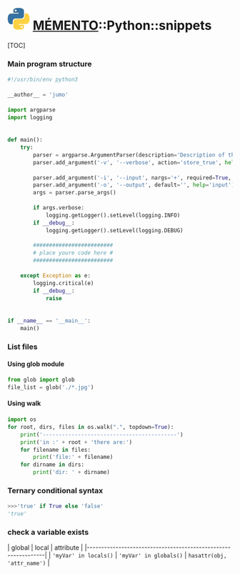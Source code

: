 ![](icon_python.svg "PYTHON") [MÉMENTO](../../README.md)::Python::snippets
===================

[TOC]

### Main program structure

```python
#!/usr/bin/env python3

__author__ = 'jumo'

import argparse
import logging


def main():
    try:
        parser = argparse.ArgumentParser(description='Description of the program.')
        parser.add_argument('-v', '--verbose', action='store_true', help='verbose message')

        parser.add_argument('-i', '--input', nargs='+', required=True, help='input')
        parser.add_argument('-o', '--output', default='', help='input')
        args = parser.parse_args()

        if args.verbose:
            logging.getLogger().setLevel(logging.INFO)
        if __debug__:
            logging.getLogger().setLevel(logging.DEBUG)
		
        #########################
		# place youre code here #
		#########################
		
    except Exception as e:
        logging.critical(e)
        if __debug__:
            raise


if __name__ == '__main__':
    main()
```

### List files

#### Using glob module

```python
from glob import glob
file_list = glob('./*.jpg')
```

#### Using walk
```python
import os
for root, dirs, files in os.walk(".", topdown=True):
    print('------------------------------------------')
    print('in :' + root + 'there are:')
    for filename in files:
        print('file:' + filename)
    for dirname in dirs:
        print('dir: ' + dirname)
```

### Ternary conditional syntax

```python
>>>'true' if True else 'false'
'true'
```

### check a variable exists

| global                 |  local                  | attribute  |
|---------------------------------------------------------------|
| `'myVar' in locals()`  | `'myVar' in globals()`  | `hasattr(obj, 'attr_name')` |
